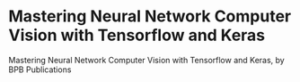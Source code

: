 # Mastering Neural Network Computer Vision with Tensorflow and Keras
 Mastering Neural Network Computer Vision with Tensorflow and Keras, by BPB Publications
